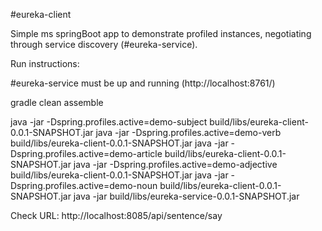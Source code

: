 #eureka-client

Simple ms springBoot app to demonstrate profiled instances, negotiating through service discovery (#eureka-service).


Run instructions:

#eureka-service must be up and running (http://localhost:8761/)

gradle clean assemble

java -jar -Dspring.profiles.active=demo-subject build/libs/eureka-client-0.0.1-SNAPSHOT.jar
java -jar -Dspring.profiles.active=demo-verb build/libs/eureka-client-0.0.1-SNAPSHOT.jar
java -jar -Dspring.profiles.active=demo-article build/libs/eureka-client-0.0.1-SNAPSHOT.jar
java -jar -Dspring.profiles.active=demo-adjective build/libs/eureka-client-0.0.1-SNAPSHOT.jar
java -jar -Dspring.profiles.active=demo-noun build/libs/eureka-client-0.0.1-SNAPSHOT.jar
java -jar build/libs/eureka-service-0.0.1-SNAPSHOT.jar  

Check URL: http://localhost:8085/api/sentence/say


